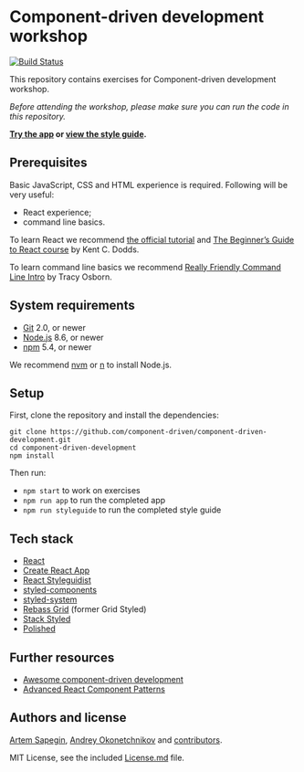 # Component-driven development workshop

[![Build Status](https://travis-ci.org/component-driven/component-driven-development.svg)](https://travis-ci.org/component-driven/component-driven-development)

This repository contains exercises for Component-driven development workshop.

_Before attending the workshop, please make sure you can run the code in this repository._

**[Try the app](https://component-driven.github.io/component-driven-development/) or [view the style guide](https://component-driven.github.io/component-driven-development/styleguide/).**

## Prerequisites

Basic JavaScript, CSS and HTML experience is required. Following will be very useful:

- React experience;
- command line basics.

To learn React we recommend [the official tutorial](https://reactjs.org/tutorial/tutorial.html) and [The Beginner’s Guide to React course](https://egghead.io/courses/the-beginner-s-guide-to-react) by Kent C. Dodds.

To learn command line basics we recommend [Really Friendly Command Line Intro](https://hellowebbooks.com/learn-command-line/) by Tracy Osborn.

## System requirements

- [Git](https://git-scm.com/) 2.0, or newer
- [Node.js](https://nodejs.org/) 8.6, or newer
- [npm](https://www.npmjs.com/) 5.4, or newer

We recommend [nvm](https://github.com/creationix/nvm) or [n](https://github.com/tj/n) to install Node.js.

## Setup

First, clone the repository and install the dependencies:

```
git clone https://github.com/component-driven/component-driven-development.git
cd component-driven-development
npm install
```

Then run:

- `npm start` to work on exercises
- `npm run app` to run the completed app
- `npm run styleguide` to run the completed style guide

## Tech stack

- [React](https://reactjs.org/)
- [Create React App](https://github.com/facebook/create-react-app)
- [React Styleguidist](https://react-styleguidist.js.org/)
- [styled-components](https://www.styled-components.com/)
- [styled-system](https://jxnblk.com/styled-system/)
- [Rebass Grid](https://grid.rebassjs.org/) (former Grid Styled)
- [Stack Styled](https://sapegin.github.io/stack-styled/)
- [Polished](https://polished.js.org/)

## Further resources

- [Awesome component-driven development](https://github.com/component-driven/awesome-list)
- [Advanced React Component Patterns](https://egghead.io/courses/advanced-react-component-patterns)

## Authors and license

[Artem Sapegin](http://sapegin.me), [Andrey Okonetchnikov](http://okonet.ru/) and [contributors](https://github.com/component-driven/component-driven-development/graphs/contributors).

MIT License, see the included [License.md](License.md) file.
